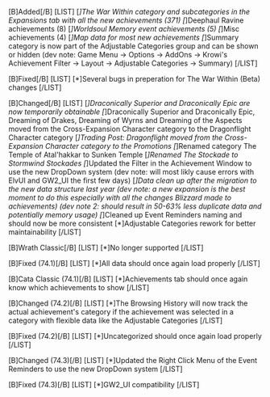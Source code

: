 [B]Added[/B]
[LIST]
[*]The War Within category and subcategories in the Expansions tab with all the new achievements (371)
[*]Deephaul Ravine achievements (8)
[*]Worldsoul Memory event achievements (5)
[*]Misc achievements (4)
[*]Map data for most new achievements
[*]Summary category is now part of the Adjustable Categories group and can be shown or hidden (dev note: Game Menu -> Options -> AddOns -> Krowi's Achievement Filter -> Layout -> Adjustable Categories -> Summary)
[/LIST]

[B]Fixed[/B]
[LIST]
[*]Several bugs in preperation for The War Within (Beta) changes
[/LIST]

[B]Changed[/B]
[LIST]
[*]Draconically Superior and Draconically Epic are now temporarily obtainable
[*]Draconically Superior and Draconically Epic, Dreaming of Drakes, Dreaming of Wyrns and Dreaming of the Aspects moved from the Cross-Expansion Character category to the Dragonflight Character category
[*]Trading Post: Dragonflight moved from the Cross-Expansion Character category to the Promotions
[*]Renamed category The Temple of Atal'hakkar to Sunken Temple
[*]Renamed The Stockade to Stormwind Stockades
[*]Updated the Filter in the Achievement Window to use the new DropDown system (dev note: will most likly cause errors with ElvUI and GW2_UI the first few days)
[*]Data clean up after the migration to the new data structure last year (dev note: a new expansion is the best moment to do this especially with all the changes Blizzard made to achievements) (dev note 2: should result in 50-63% less duplicate data and potentially memory usage)
[*]Cleaned up Event Reminders naming and should now be more consistent
[*]Adjustable Categories rework for better maintainability
[/LIST]

[B]Wrath Classic[/B]
[LIST]
[*]No longer supported
[/LIST]

[B]Fixed (74.1)[/B]
[LIST]
[*]All data should once again load properly
[/LIST]

[B]Cata Classic (74.1)[/B]
[LIST]
[*]Achievements tab should once again know which achievements to show
[/LIST]

[B]Changed (74.2)[/B]
[LIST]
[*]The Browsing History will now track the actual achievement's category if the achievement was selected in a category with flexible data like the Adjustable Categories
[/LIST]

[B]Fixed (74.2)[/B]
[LIST]
[*]Uncategorized should once again load properly
[/LIST]

[B]Changed (74.3)[/B]
[LIST]
[*]Updated the Right Click Menu of the Event Reminders to use the new DropDown system
[/LIST]

[B]Fixed (74.3)[/B]
[LIST]
[*]GW2_UI compatibility
[/LIST]